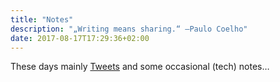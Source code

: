 ```yaml
---
title: "Notes"
description: "„Writing means sharing.“ —Paulo Coelho"
date: 2017-08-17T17:29:36+02:00
---
```

These days mainly [Tweets](https://twitter.com/matthiasgeisler) and some occasional (tech) notes…